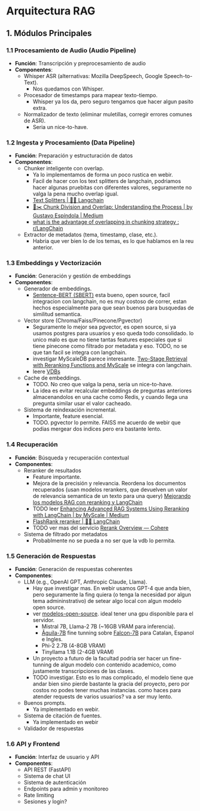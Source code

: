 # Arquitectura RAG

## 1. Módulos Principales

### 1.1 Procesamiento de Audio (Audio Pipeline)
- **Función**: Transcripción y preprocesamiento de audio
- **Componentes**:
  - Whisper ASR (alternativas: Mozilla DeepSpeech, Google Speech-to-Text). 
    - Nos quedamos con Whisper.
  - Procesador de timestamps para mapear texto-tiempo. 
    - Whisper ya los da, pero seguro tengamos que hacer algun pasito extra.
  - Normalizador de texto (eliminar muletillas, corregir errores comunes de ASR). 
    - Seria un nice-to-have.
    

### 1.2 Ingesta y Procesamiento (Data Pipeline)
- **Función**: Preparación y estructuración de datos
- **Componentes**:
  - Chunker inteligente con overlap. 
    - Ya lo implementamos de forma un poco rustica en webir.
    - Facil de hacer con los text splitters de langchain, podriamos hacer algunas pruebitas con diferentes valores, seguramente no valga la pena mucho overlap igual.
    - [Text Splitters | 🦜️🔗 Langchain](https://js.langchain.com/v0.1/docs/modules/data_connection/document_transformers/)
    - [🦜️✂️ Chunk Division and Overlap: Understanding the Process | by Gustavo Espíndola | Medium](https://gustavo-espindola.medium.com/chunk-division-and-overlap-understanding-the-process-ade7eae1b2bd)
    - [what is the advantage of overlapping in chunking strategy : r/LangChain](https://www.reddit.com/r/LangChain/comments/1bjxvov/what_is_the_advantage_of_overlapping_in_chunking/)
  - Extractor de metadatos (tema, timestamp, clase, etc.). 
    - Habria que ver bien lo de los temas, es lo que hablamos en la reu anterior.

### 1.3 Embeddings y Vectorización
- **Función**: Generación y gestión de embeddings
- **Componentes**:
  - Generador de embeddings.
    - [Sentence-BERT (SBERT)](https://sbert.net/) esta bueno, open source, facil integracion con langchain, no es muy costoso de correr, estan hechos especialmente para que sean buenos para busquedas de similitud semantica.
  - Vector store (Chroma/Faiss/Pinecone/Pgvector)
    - Seguramente lo mejor sea pgvector, es open source, si ya usamos postgres para usuarios y eso queda todo consolidado. lo unico malo es que no tiene tantas features especiales que si tiene pinecone como filtrado por metadata y eso. TODO, no se que tan facil se integra con langchain.
    - investigar MyScaleDB parece interesante. [Two-Stage Retrieval with Reranking Functions and MyScale](https://myscale.com/blog/two-stage-retrieval-with-reranking-functions-and-myscale/) se integra con langchain.
    - leere [VDBs](./vdb.md)
  - Cache de embeddings.
    - TODO. No creo que valga la pena, seria un nice-to-have.
    - La idea es evitar recalcular embeddings de preguntas anteriores almacenandolos en una cache como Redis, y cuando llega una pregunta similar usar el valor cacheado.
  - Sistema de reindexación incremental.
    - Importante, feature esencial.
    - TODO. pgvector lo permite. FAISS me acuerdo de webir que podias mergear dos indices pero era bastante lento.

### 1.4 Recuperación
- **Función**: Búsqueda y recuperación contextual
- **Componentes**:
  - Reranker de resultados
    - Feature importante.
    - Mejora de la precisión y relevancia. Reordena los documentos recuperados (usan modelos rerankers, que devuelven un valor de relevancia semantica de un texto para una query) [Mejorando los modelos RAG con reranking y LangChain](https://myscale.com/blog/es/maximizing-advanced-rag-models-langchain-reranking-techniques/)
    - TODO leer [Enhancing Advanced RAG Systems Using Reranking with LangChain | by MyScale | Medium](https://medium.com/@myscale/enhancing-advanced-rag-systems-using-reranking-with-langchain-523a0b840311)
    - [FlashRank reranker | 🦜️🔗 LangChain](https://python.langchain.com/docs/integrations/retrievers/flashrank-reranker/)
    - TODO ver mas del servicio [Rerank Overview — Cohere](https://docs.cohere.com/docs/overview)
  - Sistema de filtrado por metadatos
    - Probablmente no se pueda a no ser que la vdb lo permita.

### 1.5 Generación de Respuestas
- **Función**: Generación de respuestas coherentes
- **Componentes**:
  - LLM (e.g., OpenAI GPT, Anthropic Claude, Llama).
    - Hay que investigar mas. En webir usamos GPT-4 que anda bien, pero seguramente la fing quiera (o tenga la necesidad por algun tema admininstrativo) de setear algo local con algun modelo open source.
    - ver [modelos-open-source](./modelos.md). ideal tener una gpu disponible para el servidor.
      - Mistral 7B, Llama-2 7B (~16GB VRAM para inferencia).
      - [Ǎguila-7B](https://huggingface.co/projecte-aina/aguila-7b) fine tunning sobre [Falcon-7B](https://huggingface.co/tiiuae/falcon-7b) para Catalan, Espanol e Ingles.
      - Phi-2 2.7B (4-8GB VRAM)
      - Tinyllama 1.1B (2-4GB VRAM)
    - Un proyecto a futuro de la facultad podria ser hacer un fine-tunning de algun modelo con contenido academico, como justamente transcripciones de las clases.
    - TODO investigar. Esto es lo mas complicado, el modelo tiene que andar bien sino pierde bastante la gracia del proyecto, pero por costos no podes tener muchas instancias. como haces para atender requests de varios usuarios? va a ser muy lento.
  - Buenos prompts.
    - Ya implementado en webir.
  - Sistema de citación de fuentes.
    - Ya implementado en webir
  - Validador de respuestas

### 1.6 API y Frontend
- **Función**: Interfaz de usuario y API
- **Componentes**:
  - API REST (FastAPI)
  - Sistema de chat UI
  - Sistema de autenticación
  - Endpoints para admin y monitoreo
  - Rate limiting
  - Sesiones y login?

